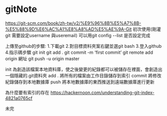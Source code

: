 # gitNote
https://git-scm.com/book/zh-tw/v2/%E9%96%8B%E5%A7%8B-%E5%88%9D%E6%AC%A1%E8%A8%AD%E5%AE%9A-Git 初次使用(剛灌git 需要設定username 與useremail)
可以用git config --list 是否設定完成

上傳至github的步驟:
1.下載git
2.對目標資料夾案右鍵並選git bash
3.登入github
4.指示碼步驟
    git init
    git add .
    git commit -m ‘first commit’
    git remote add origin 網址
    git push -u origin master

init 為創造該檔案本地資料庫，使之後變更的紀錄都可以被儲存在裡面，會創造出一個隱藏的.git資料夾 add . 將所有的檔案由工作目錄儲存到索引 commit 將修改紀錄儲存到本地數據庫 push 將本地數據庫的東西推送到遠端數據庫進行更新

為什麼要有索引的存在 https://hackernoon.com/understanding-git-index-4821a0765cf

未完
